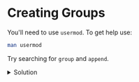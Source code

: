 # Creating Groups

You'll need to use `usermod`.
To get help use:

```sh
man usermod
```

Try searching for `group` and `append`.

<details>

<summary>Solution</summary>

```sh
usermod -aG remote <USERNAME>
```

</details>